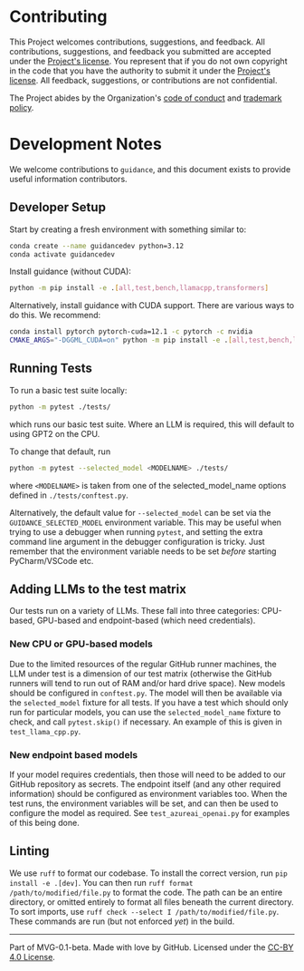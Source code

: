 # Contributing

This Project welcomes contributions, suggestions, and feedback. All contributions, suggestions, and feedback you submitted are accepted under the [Project's license](./LICENSE.md). You represent that if you do not own copyright in the code that you have the authority to submit it under the [Project's license](./LICENSE.md). All feedback, suggestions, or contributions are not confidential.

The Project abides by the Organization's [code of conduct](https://github.com/guidance-ai/governance/blob/main/CODE-OF-CONDUCT.md) and [trademark policy](https://github.com/guidance-ai/governance/blob/main/TRADEMARKS.md).

# Development Notes

We welcome contributions to `guidance`, and this document exists to provide useful information contributors.

## Developer Setup

Start by creating a fresh environment with something similar to:
```bash
conda create --name guidancedev python=3.12
conda activate guidancedev
```

Install guidance (without CUDA):
```bash
python -m pip install -e .[all,test,bench,llamacpp,transformers]
```

Alternatively, install guidance with CUDA support. There are various ways to do this. We recommend:
```bash
conda install pytorch pytorch-cuda=12.1 -c pytorch -c nvidia
CMAKE_ARGS="-DGGML_CUDA=on" python -m pip install -e .[all,test,bench,llamacpp,transformers]
```

## Running Tests

To run a basic test suite locally:
```bash
python -m pytest ./tests/
```
which runs our basic test suite.
Where an LLM is required, this will default to using GPT2 on the CPU.

To change that default, run
```bash
python -m pytest --selected_model <MODELNAME> ./tests/
```
where `<MODELNAME>` is taken from one of the selected_model_name options defined in `./tests/conftest.py`.

Alternatively, the default value for `--selected_model` can be set via the `GUIDANCE_SELECTED_MODEL` environment variable.
This may be useful when trying to use a debugger when running `pytest`, and setting the extra command line argument in the debugger configuration is tricky.
Just remember that the environment variable needs to be set _before_ starting PyCharm/VSCode etc.

## Adding LLMs to the test matrix

Our tests run on a variety of LLMs.
These fall into three categories: CPU-based, GPU-based and endpoint-based (which need credentials).

### New CPU or GPU-based models

Due to the limited resources of the regular GitHub runner machines, the LLM under test is a dimension of our test matrix (otherwise the GitHub runners will tend to run out of RAM and/or hard drive space).
New models should be configured in `conftest.py`.
The model will then be available via the `selected_model` fixture for all tests.
If you have a test which should only run for particular models, you can use the `selected_model_name` fixture to check, and call `pytest.skip()` if necessary.
An example of this is given in `test_llama_cpp.py`.

### New endpoint based models

If your model requires credentials, then those will need to be added to our GitHub repository as secrets.
The endpoint itself (and any other required information) should be configured as environment variables too.
When the test runs, the environment variables will be set, and can then be used to configure the model as required.
See `test_azureai_openai.py` for examples of this being done.

## Linting

We use `ruff` to format our codebase.
To install the correct version, run `pip install -e .[dev]`.
You can then run `ruff format /path/to/modified/file.py` to format the code.
The path can be an entire directory, or omitted entirely to format all files beneath the current directory.
To sort imports, use `ruff check --select I /path/to/modified/file.py`.
These commands are run (but not enforced *yet*) in the build.


---
Part of MVG-0.1-beta.
Made with love by GitHub. Licensed under the [CC-BY 4.0 License](https://creativecommons.org/licenses/by-sa/4.0/).

